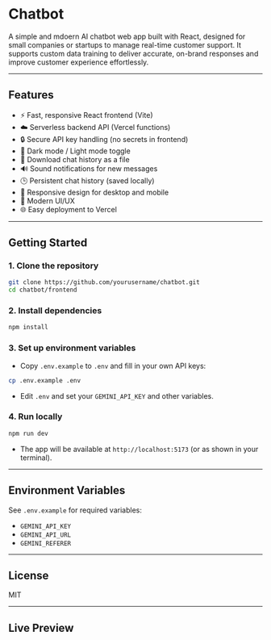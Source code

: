 # Chatbot

A simple and mdoern AI chatbot web app built with React, designed for small companies or startups to manage real-time customer support. It supports custom data training to deliver accurate, on-brand responses and improve customer experience effortlessly.


---

## Features

- ⚡ Fast, responsive React frontend (Vite)
- ☁️ Serverless backend API (Vercel functions)
- 🔒 Secure API key handling (no secrets in frontend)
- 🌙 Dark mode / Light mode toggle
- 💾 Download chat history as a file
- 🔊 Sound notifications for new messages
- 🕒 Persistent chat history (saved locally)
- 📱 Responsive design for desktop and mobile
- 🎨 Modern UI/UX
- 🌐 Easy deployment to Vercel

---


## Getting Started

### 1. Clone the repository

```sh
git clone https://github.com/yourusername/chatbot.git
cd chatbot/frontend
```

### 2. Install dependencies

```sh
npm install
```

### 3. Set up environment variables

- Copy `.env.example` to `.env` and fill in your own API keys:

```sh
cp .env.example .env
```

- Edit `.env` and set your `GEMINI_API_KEY` and other variables.

### 4. Run locally

```sh
npm run dev
```

- The app will be available at `http://localhost:5173` (or as shown in your terminal).

---


## Environment Variables

See `.env.example` for required variables:

- `GEMINI_API_KEY`
- `GEMINI_API_URL`
- `GEMINI_REFERER`

---

## License

MIT

---

## Live Preview

